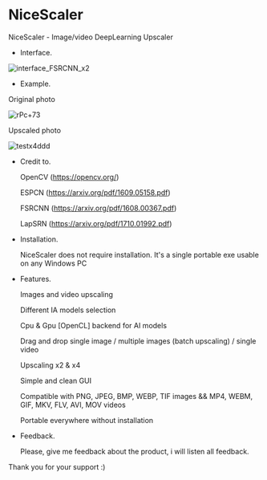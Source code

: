 # NiceScaler

NiceScaler - Image/video DeepLearning Upscaler

- Interface.

![interface_FSRCNN_x2](https://user-images.githubusercontent.com/32263112/159952266-bc168bc2-2d79-4070-9994-75d15f2e8507.png)

- Example. 

Original photo

![rPc+73](https://user-images.githubusercontent.com/32263112/155835499-fef341fb-d727-40f6-841c-5c41a1340499.png)


Upscaled photo

![testx4ddd](https://user-images.githubusercontent.com/32263112/157822217-9742b155-fe63-41a8-b057-81c833719b1d.png)


 - Credit to.

    OpenCV  (https://opencv.org/)

    ESPCN   (https://arxiv.org/pdf/1609.05158.pdf)

    FSRCNN  (https://arxiv.org/pdf/1608.00367.pdf)

    LapSRN  (https://arxiv.org/pdf/1710.01992.pdf)

 - Installation.

    NiceScaler does not require installation. It's a single portable exe usable on any Windows PC

 - Features.

    Images and video upscaling

    Different IA models selection
    
    Cpu & Gpu [OpenCL] backend for AI models
    
    Drag and drop single image / multiple images (batch upscaling) / single video
    
    Upscaling x2 & x4
    
    Simple and clean GUI
    
    Compatible with PNG, JPEG, BMP, WEBP, TIF images && MP4, WEBM, GIF, MKV, FLV, AVI, MOV videos
    
    Portable everywhere without installation

 
- Feedback.

    Please, give me feedback about the product, i will listen all feedback.


Thank you for your support :)
